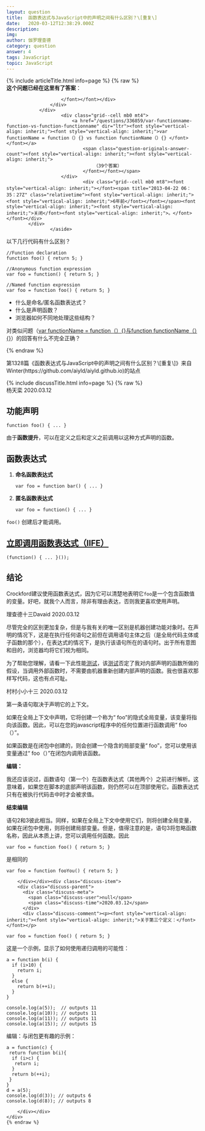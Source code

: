 ```yaml
---
layout: question
title:  函数表达式与JavaScript中的声明之间有什么区别？\[重复\]
date:   2020-03-12T12:38:29.000Z
description:                                                                          ...
img: 
author: 伽罗理查德
category: question
answer: 4
tags: JavaScript
topic: JavaScript
---
```

<div class="article-root">
  <div class="article">
    {% include articleTitle.html info=page %}
    {% raw %}
    <div class="article-content"><aside class="s-notice s-notice__info js-post-notice mb16" aria-hidden="false" role="status">
            <div class="grid fd-column fw-nowrap"> 
                <div class="grid fw-nowrap">
                    <div class="grid--cell fl1 lh-lg">
                        <div class="grid--cell fl1 lh-lg">
                            <b><font style="vertical-align: inherit;"><font style="vertical-align: inherit;">这个问题已经在这里有了答案</font></font></b><font style="vertical-align: inherit;"><font style="vertical-align: inherit;">：
                            
                        </font></font></div>
                    </div>
                </div>
                        <div class="grid--cell mb0 mt4">
                            <a href="/questions/336859/var-functionname-function-vs-function-functionname" dir="ltr"><font style="vertical-align: inherit;"><font style="vertical-align: inherit;">var functionName = function（）{} vs function functionName（）{} </font></font></a>
                                <span class="question-originals-answer-count"><font style="vertical-align: inherit;"><font style="vertical-align: inherit;">
                                    （39个答案）
                                </font></font></span>
                        </div>
                                <div class="grid--cell mb0 mt8"><font style="vertical-align: inherit;"></font><span title="2013-04-22 06：35：27Z" class="relativetime"><font style="vertical-align: inherit;"><font style="vertical-align: inherit;">6年前</font></font></span><font style="vertical-align: inherit;"><font style="vertical-align: inherit;">关闭</font><font style="vertical-align: inherit;">。</font></font></div>
            </div>
                    </aside>
<p><font style="vertical-align: inherit;"><font style="vertical-align: inherit;">以下几行代码有什么区别？</font></font></p>

<pre><code>//Function declaration<font></font>
function foo() { return 5; }<font></font>
<font></font>
//Anonymous function expression<font></font>
var foo = function() { return 5; }<font></font>
<font></font>
//Named function expression<font></font>
var foo = function foo() { return 5; }<font></font>
</code></pre>

<ul>
<li><font style="vertical-align: inherit;"><font style="vertical-align: inherit;">什么是命名/匿名函数表达式？  </font></font></li>
<li><font style="vertical-align: inherit;"><font style="vertical-align: inherit;">什么是声明函数？  </font></font></li>
<li><font style="vertical-align: inherit;"><font style="vertical-align: inherit;">浏览器如何不同地处理这些结构？</font></font></li>
</ul>

<p><font style="vertical-align: inherit;"><font style="vertical-align: inherit;">对类似问题（</font></font><a href="https://stackoverflow.com/questions/336859/javascript-var-functionname-function-vs-function-functionname"><font style="vertical-align: inherit;"><font style="vertical-align: inherit;">var functionName = function（）{}与function functionName（）{}</font></font></a><font style="vertical-align: inherit;"><font style="vertical-align: inherit;">）</font><font style="vertical-align: inherit;">的回答有什么不</font><font style="vertical-align: inherit;">完全正确？</font></font></p></div>
    {% endraw %}
  </div>
  <p class="winter_mark">第1328篇《函数表达式与JavaScript中的声明之间有什么区别？\[重复\]》来自Winter(https://github.com/aiyld/aiyld.github.io)的站点</p>
  <div class="discuss-wrapper">
    {% include discussTitle.html info=page %}
    {% raw %}
    <div class="discuss-list">
    <div class="discuss-item">
        <div class="discuss-parent">
          <div class="discuss-meta">
            <span class="discuss-user">杨天栾</span>
            <span class="discuss-time">2020.03.12</span>
          </div>
          <div class="discuss-comment"><h1><font style="vertical-align: inherit;"><font style="vertical-align: inherit;">功能声明</font></font></h1>

<pre><code>function foo() { ... }
</code></pre>

<p><font style="vertical-align: inherit;"><font style="vertical-align: inherit;">由于</font></font><strong><font style="vertical-align: inherit;"><font style="vertical-align: inherit;">函数提升</font></font></strong><font style="vertical-align: inherit;"><font style="vertical-align: inherit;">，可以在定义之后和定义之前调用以这种方式声明的函数。</font></font></p>

<h1><font style="vertical-align: inherit;"><font style="vertical-align: inherit;">函数表达式</font></font></h1>

<ol>
<li><p><strong><font style="vertical-align: inherit;"><font style="vertical-align: inherit;">命名函数表达式</font></font></strong></p>

<pre><code>var foo = function bar() { ... }
</code></pre></li>
<li><p><strong><font style="vertical-align: inherit;"><font style="vertical-align: inherit;">匿名函数表达式</font></font></strong></p>

<pre><code>var foo = function() { ... }
</code></pre></li>
</ol>

<p><code>foo()</code><font style="vertical-align: inherit;"><font style="vertical-align: inherit;"> 创建后才能调用。</font></font></p>

<h1><a href="http://benalman.com/news/2010/11/immediately-invoked-function-expression/#iife"><font style="vertical-align: inherit;"><font style="vertical-align: inherit;">立即调用函数表达式（IIFE）</font></font></a></h1>

<pre><code>(function() { ... }());
</code></pre>

<h1><font style="vertical-align: inherit;"><font style="vertical-align: inherit;">结论</font></font></h1>

<p><font style="vertical-align: inherit;"><font style="vertical-align: inherit;">Crockford建议使用函数表达式，因为它可以清楚地表明它</font></font><code>foo</code><font style="vertical-align: inherit;"><font style="vertical-align: inherit;">是一个包含函数值的变量。</font><font style="vertical-align: inherit;">好吧，就我个人而言，除非有理由表达，否则我更喜欢使用声明。</font></font></p></div>
        </div></div><div class="discuss-item">
        <div class="discuss-parent">
          <div class="discuss-meta">
            <span class="discuss-user">理查德十三Davaid</span>
            <span class="discuss-time">2020.03.12</span>
          </div>
          <div class="discuss-comment"><p><font style="vertical-align: inherit;"><font style="vertical-align: inherit;">尽管完全的区别更加复杂，但是与我有关的唯一区别是机器创建功能对象时。</font><font style="vertical-align: inherit;">在声明的情况下，这是在执行任何语句之前但在调用语句主体之后（是全局代码主体或子函数的那个​​），在表达式的情况下，是执行该语句所在的语句时。</font><font style="vertical-align: inherit;">出于所有意图和目的，浏览器均将它们视为相同。</font></font></p>

<p><font style="vertical-align: inherit;"><font style="vertical-align: inherit;">为了帮助您理解，请看一下此性能</font></font><a href="http://jsperf.com/local-vs-global/7" rel="nofollow"><font style="vertical-align: inherit;"><font style="vertical-align: inherit;">测试</font></font></a><font style="vertical-align: inherit;"><font style="vertical-align: inherit;">，</font><font style="vertical-align: inherit;">该</font><a href="http://jsperf.com/local-vs-global/7" rel="nofollow"><font style="vertical-align: inherit;">测试</font></a><font style="vertical-align: inherit;">否定了我对内部声明的函数所做的假设，当调用外部函数时，不需要由机器重新创建内部声明的函数。</font><font style="vertical-align: inherit;">我也很喜欢那样写代码，这也有点可耻。</font></font></p></div>
        </div></div><div class="discuss-item">
        <div class="discuss-parent">
          <div class="discuss-meta">
            <span class="discuss-user">村村小小十三</span>
            <span class="discuss-time">2020.03.12</span>
          </div>
          <div class="discuss-comment"><p><font style="vertical-align: inherit;"><font style="vertical-align: inherit;">第一条语句取决于声明它的上下文。 </font></font></p>

<p><font style="vertical-align: inherit;"><font style="vertical-align: inherit;">如果在全局上下文中声明，它将创建一个称为“ foo”的隐式全局变量，该变量将指向该函数。</font><font style="vertical-align: inherit;">因此，可以在您的javascript程序中的任何位置进行函数调用“ foo（）”。</font></font></p>

<p><font style="vertical-align: inherit;"><font style="vertical-align: inherit;">如果函数是在闭包中创建的，则会创建一个隐含的局部变量“ foo”，您可以使用该变量通过“ foo（）”在闭包内调用该函数。</font></font></p>

<p><strong><font style="vertical-align: inherit;"><font style="vertical-align: inherit;">编辑：</font></font></strong></p>

<p><font style="vertical-align: inherit;"><font style="vertical-align: inherit;">我还应该说过，函数语句（第一个）在函数表达式（其他两个）之前进行解析。</font><font style="vertical-align: inherit;">这意味着，如果您在脚本的底部声明该函数，则仍然可以在顶部使用它。</font><font style="vertical-align: inherit;">函数表达式只有在被执行代码击中时才会被求值。</font></font></p>

<p><strong><font style="vertical-align: inherit;"><font style="vertical-align: inherit;">结束编辑</font></font></strong></p>

<p><font style="vertical-align: inherit;"><font style="vertical-align: inherit;">语句2和3彼此相当。</font><font style="vertical-align: inherit;">同样，如果在全局上下文中使用它们，则将创建全局变量，如果在闭包中使用，则将创建局部变量。</font><font style="vertical-align: inherit;">但是，值得注意的是，语句3将忽略函数名称，因此从本质上讲，您可以调用任何函数。</font><font style="vertical-align: inherit;">因此</font></font></p>

<pre><code>var foo = function foo() { return 5; }
</code></pre>

<p><font style="vertical-align: inherit;"><font style="vertical-align: inherit;">是相同的 </font></font></p>

<pre><code>var foo = function fooYou() { return 5; }
</code></pre></div>
        </div></div><div class="discuss-item">
        <div class="discuss-parent">
          <div class="discuss-meta">
            <span class="discuss-user">null</span>
            <span class="discuss-time">2020.03.12</span>
          </div>
          <div class="discuss-comment"><p><font style="vertical-align: inherit;"><font style="vertical-align: inherit;">关于第三个定义：</font></font></p>

<pre><code>var foo = function foo() { return 5; }
</code></pre>

<p><font style="vertical-align: inherit;"><font style="vertical-align: inherit;">这是一个示例，显示了如何使用递归调用的可能性：</font></font></p>

<pre><code>a = function b(i) { <font></font>
  if (i&gt;10) {<font></font>
    return i;<font></font>
  }<font></font>
  else {<font></font>
    return b(++i);<font></font>
  }<font></font>
}<font></font>
<font></font>
console.log(a(5));  // outputs 11<font></font>
console.log(a(10)); // outputs 11<font></font>
console.log(a(11)); // outputs 11<font></font>
console.log(a(15)); // outputs 15<font></font>
</code></pre>

<p><font style="vertical-align: inherit;"><font style="vertical-align: inherit;">编辑：与闭包更有趣的示例：</font></font></p>

<pre><code>a = function(c) {<font></font>
 return function b(i){<font></font>
  if (i&gt;c) {<font></font>
   return i;<font></font>
  }<font></font>
  return b(++i);<font></font>
 }<font></font>
}<font></font>
d = a(5);<font></font>
console.log(d(3)); // outputs 6<font></font>
console.log(d(8)); // outputs 8<font></font>
</code></pre></div>
        </div></div>
    </div>
    {% endraw %}
  </div>
<div>
